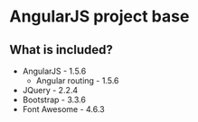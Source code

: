 # AngularJS project base


## What is included?

* AngularJS - 1.5.6
  * Angular routing - 1.5.6
* JQuery - 2.2.4
* Bootstrap - 3.3.6
* Font Awesome - 4.6.3
